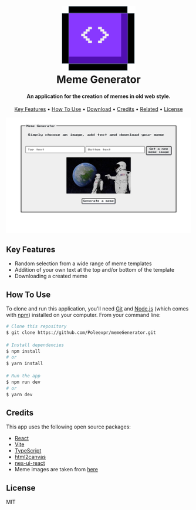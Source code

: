 <h1 align="center">
  <br>
  <a href="https://meme-generrrator.netlify.app"><img src="/public/meme-generator.svg" alt="Demo" width="200"></a>
  <br>
  Meme Generator
  <br>
</h1>

<h4 align="center">An application for the creation of memes in old web style.</h4>

<p align="center">
  <a href="#key-features">Key Features</a> •
  <a href="#how-to-use">How To Use</a> •
  <a href="#download">Download</a> •
  <a href="#credits">Credits</a> •
  <a href="#related">Related</a> •
  <a href="#license">License</a>
</p>

![screenshot](/public/screenshot.png)

## Key Features

- Random selection from a wide range of meme templates
- Addition of your own text at the top and/or bottom of the template
- Downloading a created meme

## How To Use

To clone and run this application, you'll need [Git](https://git-scm.com) and [Node.js](https://nodejs.org/en/download/) (which comes with [npm](http://npmjs.com)) installed on your computer. From your command line:

```bash
# Clone this repository
$ git clone https://github.com/Poleexpr/memeGenerator.git

# Install dependencies
$ npm install
# or
$ yarn install

# Run the app
$ npm run dev
# or
$ yarn dev

```

## Credits

This app uses the following open source packages:

- [React](https://react.dev)
- [Vite](https://vitejs.dev)
- [TypeScript](https://www.typescriptlang.org)
- [html2canvas](https://html2canvas.hertzen.com)
- [nes-ui-react](https://kyr0.github.io/nes-ui-react/)
- Meme images are taken from [here](https://imgflip.com)

## License

MIT

